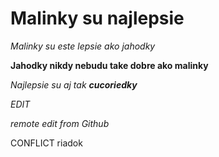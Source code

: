 <h1>Malinky su najlepsie</h1>

*Malinky su este lepsie ako jahodky*

**Jahodky nikdy nebudu take dobre ako malinky**


_Najlepsie su aj tak **cucoriedky**_ 

_EDIT_

*remote edit from Github*

CONFLICT riadok
